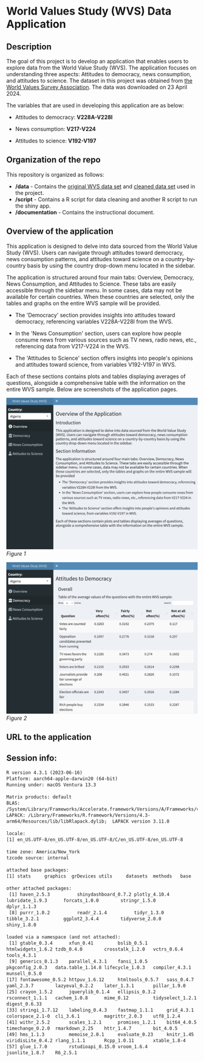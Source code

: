 # World Values Study (WVS) Data Application

## Description

The goal of this project is to develop an application that enables users to explore data from the World Value Study (WVS). The application focuses on understanding three aspects: Attitudes to democracy, news consumption, and attitudes to science. The dataset in this project was obtained from [the World Values Survey Association](https://www.worldvaluessurvey.org/WVSDocumentationWV6.jsp). The data was downloaded on 23 April 2024.

The variables that are used in developing this application are as below:

-   Attitudes to democracy: **V228A-V228I**

-   News consumption: **V217-V224**

-   Attitudes to science: **V192-V197**

## Organization of the repo

This repository is organized as follows:

-   **/data** - Contains the [original WVS data set](https://github.com/sungjoocho7/Modern-workflows-in-data-science-Assignment4/blob/f3d77682486f9e5c8c12f4c2f30d8a0a20addf77/data/WV6_Data_R_v20201117.rdata.zip) and [cleaned data set](https://github.com/sungjoocho7/Modern-workflows-in-data-science-Assignment4/blob/f3d77682486f9e5c8c12f4c2f30d8a0a20addf77/data/cleaned_wvs.csv) used in the project.
-   **/script** - Contains a R script for data cleaning and another R script to run the shiny app.
-   **/documentation** - Contains the instructional document.

## Overview of the application

This application is designed to delve into data sourced from the World Value Study (WVS). Users can navigate through attitudes toward democracy, news consumption patterns, and attitudes toward science on a country-by-country basis by using the country drop-down menu located in the sidebar.

The application is structured around four main tabs: Overview, Democracy, News Consumption, and Attitudes to Science. These tabs are easily accessible through the sidebar menu. In some cases, data may not be available for certain countries. When these countries are selected, only the tables and graphs on the entire WVS sample will be provided.

-   The 'Democracy' section provides insights into attitudes toward democracy, referencing variables V228A-V228I from the WVS.

-   In the 'News Consumption' section, users can explore how people consume news from various sources such as TV news, radio news, etc., referencing data from V217-V224 in the WVS.

-   The 'Attitudes to Science' section offers insights into people's opinions and attitudes toward science, from variables V192-V197 in WVS.

Each of these sections contains plots and tables displaying averages of questions, alongside a comprehensive table with the information on the entire WVS sample. Below are screenshots of the application pages.

![](figs/overview.jpg) *Figure 1*

![](figs/democracy.jpg) *Figure 2*

## URL to the application


## Session info:

```         
R version 4.3.1 (2023-06-16)
Platform: aarch64-apple-darwin20 (64-bit)
Running under: macOS Ventura 13.3

Matrix products: default
BLAS:   /System/Library/Frameworks/Accelerate.framework/Versions/A/Frameworks/vecLib.framework/Versions/A/libBLAS.dylib 
LAPACK: /Library/Frameworks/R.framework/Versions/4.3-arm64/Resources/lib/libRlapack.dylib;  LAPACK version 3.11.0

locale:
[1] en_US.UTF-8/en_US.UTF-8/en_US.UTF-8/C/en_US.UTF-8/en_US.UTF-8

time zone: America/New_York
tzcode source: internal

attached base packages:
[1] stats     graphics  grDevices utils     datasets  methods   base     

other attached packages:
 [1] haven_2.5.3          shinydashboard_0.7.2 plotly_4.10.4        lubridate_1.9.3      forcats_1.0.0        stringr_1.5.0        dplyr_1.1.3         
 [8] purrr_1.0.2          readr_2.1.4          tidyr_1.3.0          tibble_3.2.1         ggplot2_3.4.4        tidyverse_2.0.0      shiny_1.8.0         

loaded via a namespace (and not attached):
 [1] gtable_0.3.4      xfun_0.41         bslib_0.5.1       htmlwidgets_1.6.2 tzdb_0.4.0        crosstalk_1.2.0   vctrs_0.6.4       tools_4.3.1      
 [9] generics_0.1.3    parallel_4.3.1    fansi_1.0.5       pkgconfig_2.0.3   data.table_1.14.8 lifecycle_1.0.3   compiler_4.3.1    munsell_0.5.0    
[17] fontawesome_0.5.2 httpuv_1.6.12     htmltools_0.5.7   sass_0.4.7        yaml_2.3.7        lazyeval_0.2.2    later_1.3.1       pillar_1.9.0     
[25] crayon_1.5.2      jquerylib_0.1.4   ellipsis_0.3.2    rsconnect_1.1.1   cachem_1.0.8      mime_0.12         tidyselect_1.2.1  digest_0.6.33    
[33] stringi_1.7.12    labeling_0.4.3    fastmap_1.1.1     grid_4.3.1        colorspace_2.1-0  cli_3.6.1         magrittr_2.0.3    utf8_1.2.4       
[41] withr_2.5.2       scales_1.2.1      promises_1.2.1    bit64_4.0.5       timechange_0.2.0  rmarkdown_2.25    httr_1.4.7        bit_4.0.5        
[49] hms_1.1.3         memoise_2.0.1     evaluate_0.23     knitr_1.45        viridisLite_0.4.2 rlang_1.1.1       Rcpp_1.0.11       xtable_1.8-4     
[57] glue_1.7.0        rstudioapi_0.15.0 vroom_1.6.4       jsonlite_1.8.7    R6_2.5.1         
```
